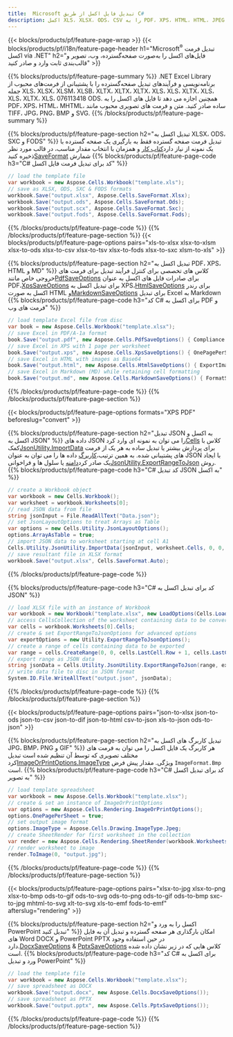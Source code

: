 ```yaml
---
title:  Microsoft تبدیل فایل اکسل از طریق C#
description: اکسل XLS، XLSX، ODS، CSV را به PDF، XPS، HTML، HTML، JPEG، JPEG، JPEG، JPEG، JPEG، JPEG، JPEG، JPEG، JPEG، JPEG، JPEG، JPEG، JPEG، JPEG، PDF، PDF. کد 81
---
```

{{< blocks/products/pf/feature-page-wrap >}}
{{< blocks/products/pf/i18n/feature-page-header h1="Microsoft<sup>&reg;</sup> تبدیل فرمت اکسل via .NET" h2="فایل‌های اکسل را به‌صورت صفحه‌گسترده، وب، تصویر و قالب‌بندی ثابت وارد و صادر کنید" >}}

{{% blocks/products/pf/feature-page-summary %}}
.NET Excel Library برنامه‌نویسی و فرآیندهای تبدیل صفحه‌گسترده را با پشتیبانی از فرمت‌های محبوب از جمله XLS، XLSX، XLSM، XLSB، XLTX، XLTX، XLTX، XLS، XLS، XLTX، XLS، XLS، XLTX، XLS، 076113418 ODS. همچنین اجازه می دهد تا فایل های اکسل را به PDF، XPS، HTML، MHTML، ساده صادر کنید. متن و فرمت های تصویری محبوب مانند TIFF، JPG، PNG، BMP و SVG.
{{% /blocks/products/pf/feature-page-summary %}}

{{% blocks/products/pf/feature-page-section h2="تبدیل اکسل به XLSX، ODS، SXC و FODS" %}}
 تبدیل فرمت صفحه گسترده فقط به بارگیری یک صفحه گسترده با یک نمونه از نیاز دارد[کتاب کار](https://reference.aspose.com/cells/net/aspose.cells/workbook) و همزمان با انتخاب مقدار مناسب، در قالب مورد نظر ذخیره کنید[SaveFormat](https://reference.aspose.com/cells/net/aspose.cells/saveformat) شمارش
{{% blocks/products/pf/feature-page-code h3="C# کد برای تبدیل فرمت فایل اکسل" %}}

```cs
// load the template file
var workbook = new Aspose.Cells.Workbook("template.xls");
// save as XLSX, ODS, SXC & FODS formats
workbook.Save("output.xlsx", Aspose.Cells.SaveFormat.Xlsx);
workbook.Save("output.ods", Aspose.Cells.SaveFormat.Ods);
workbook.Save("output.scx", Aspose.Cells.SaveFormat.Sxc);
workbook.Save("output.fods", Aspose.Cells.SaveFormat.Fods);
```
{{% /blocks/products/pf/feature-page-code %}}
{{% /blocks/products/pf/feature-page-section %}}
{{< blocks/products/pf/feature-page-options pairs="xls-to-xlsx xlsx-to-xlsm xlsx-to-ods xlsx-to-csv xlsx-to-tsv xlsx-to-fods xlsx-to-sxc xlsm-to-xls" >}}


{{% blocks/products/pf/feature-page-section h2="تبدیل اکسل به PDF، XPS، HTML و MD" %}}
 کلاس های تخصصی برای کنترل فرآیند تبدیل برای فرمت های خروجی خاص مانند[PdfSaveOptions](https://reference.aspose.com/cells/net/aspose.cells/pdfsaveoptions) برای صادرات فایل های اکسل به عنوان PDF،[XpsSaveOptions](https://reference.aspose.com/cells/net/aspose.cells/xpssaveoptions) برای تبدیل اکسل به XPS،[HtmlSaveOptions](https://reference.aspose.com/cells/net/aspose.cells/htmlsaveoptions) برای رندر اکسل به صورت HTML و[MarkdownSaveOptions](https://reference.aspose.com/cells/net/aspose.cells/markdownsaveoptions) برای تبدیل Excel به Markdown
{{% blocks/products/pf/feature-page-code h3="کد C# برای اکسل به PDF و فرمت های وب" %}}

```cs
// load template Excel file from disc
var book = new Aspose.Cells.Workbook("template.xlsx");
// save Excel in PDF/A-1a format
book.Save("output.pdf", new Aspose.Cells.PdfSaveOptions() { Compliance = PdfComplianceVersion.PdfA1a });
// save Excel in XPS with 1 page per worksheet
book.Save("output.xps", new Aspose.Cells.XpsSaveOptions() { OnePagePerSheet = true });
// save Excel in HTML with images as Base64
book.Save("output.html", new Aspose.Cells.HtmlSaveOptions() { ExportImagesAsBase64 = true });
// save Excel in Markdown (MD) while retaining cell formatting
book.Save("output.md", new Aspose.Cells.MarkdownSaveOptions() { FormatStrategy = Cells.CellValueFormatStrategy.CellStyle });
```
{{% /blocks/products/pf/feature-page-code %}}
{{% /blocks/products/pf/feature-page-section %}}

{{< blocks/products/pf/feature-page-options formats="XPS PDF" beforeslug="convert" >}}

{{% blocks/products/pf/feature-page-section h2="تبدیل JSON به اکسل و اکسل به JSON" %}}
 داده های JSON را می توان به نمونه ای وارد کرد[Cells](https://reference.aspose.com/cells/net/aspose.cells/cells) کلاس با کمک[JsonUtility.ImportData](https://reference.aspose.com/cells/net/aspose.cells.utility/jsonutility/methods/importdata) برای پردازش بیشتر یا تبدیل ساده به هر یک از فرمت های پشتیبانی شده. به همین ترتیب،[کاربرگ](https://reference.aspose.com/cells/net/aspose.cells/worksheet) داده ها را می توان به عنوان JSON با ایجاد یک صادر کرد[دامنه](https://reference.aspose.com/cells/net/aspose.cells/range) یا سلول ها و فراخوانی[JsonUtility.ExportRangeToJson](https://reference.aspose.com/cells/net/aspose.cells.utility/jsonutility/methods/exportrangetojson) روش.
{{% blocks/products/pf/feature-page-code h3="C# کد تبدیل JSON به اکسل" %}}
```cs
// create a Workbook object
var workbook = new Cells.Workbook();
var worksheet = workbook.Worksheets[0];
// read JSON data from file
string jsonInput = File.ReadAllText("Data.json");
// set JsonLayoutOptions to treat Arrays as Table
var options = new Cells.Utility.JsonLayoutOptions();
options.ArrayAsTable = true;
// import JSON data to worksheet starting at cell A1
Cells.Utility.JsonUtility.ImportData(jsonInput, worksheet.Cells, 0, 0, options);
// save resultant file in XLSX format
workbook.Save("output.xlsx", Cells.SaveFormat.Auto); 
```
{{% /blocks/products/pf/feature-page-code %}}

{{% blocks/products/pf/feature-page-code h3="C# کد برای تبدیل اکسل به JSON" %}}
```cs
// load XLSX file with an instance of Workbook
var workbook = new Workbook("template.xlsx", new LoadOptions(Cells.LoadFormat.Auto));
// access CellsCollection of the worksheet containing data to be converted
var cells = workbook.Worksheets[0].Cells;
// create & set ExportRangeToJsonOptions for advanced options
var exportOptions = new Utility.ExportRangeToJsonOptions();
// create a range of cells containing data to be exported
var range = cells.CreateRange(0, 0, cells.LastCell.Row + 1, cells.LastCell.Column + 1);
// export range as JSON data
string jsonData = Cells.Utility.JsonUtility.ExportRangeToJson(range, exportOptions);
// write data file to disc in JSON format
System.IO.File.WriteAllText("output.json", jsonData); 
```
{{% /blocks/products/pf/feature-page-code %}}
{{% /blocks/products/pf/feature-page-section %}}

{{< blocks/products/pf/feature-page-options pairs="json-to-xlsx json-to-ods json-to-csv json-to-dif json-to-html csv-to-json xls-to-json ods-to-json" >}}

{{% blocks/products/pf/feature-page-section h2="تبدیل کاربرگ های اکسل به JPG، BMP، PNG و GIF" %}}
 هر کاربرگ یک فایل اکسل را می توان به فرمت های مختلف تصویری که توسط آن تنظیم شده است تبدیل کرد[ImageOrPrintOptions.ImageType](https://reference.aspose.com/cells/net/aspose.cells.rendering/imageorprintoptions/properties/imagetype) ویژگی. مقدار پیش فرض `ImageFormat.Bmp` است.
{{% blocks/products/pf/feature-page-code h3="C# کد برای تبدیل اکسل به تصویر" %}}
```cs
// load template spreadsheet
var workbook = new Aspose.Cells.Workbook("template.xlsx");
// create & set an instance of ImageOrPrintOptions
var options = new Aspose.Cells.Rendering.ImageOrPrintOptions();
options.OnePagePerSheet = true;
// set output image format
options.ImageType = Aspose.Cells.Drawing.ImageType.Jpeg;
// create SheetRender for first worksheet in the collection
var render = new Aspose.Cells.Rendering.SheetRender(workbook.Worksheets[0], options);
// render worksheet to image
render.ToImage(0, "output.jpg");
```
{{% /blocks/products/pf/feature-page-code %}}
{{% /blocks/products/pf/feature-page-section %}}

{{< blocks/products/pf/feature-page-options pairs="xlsx-to-jpg xlsx-to-png xlsx-to-bmp ods-to-gif ods-to-svg ods-to-png ods-to-gif ods-to-bmp sxc-to-jpg mhtml-to-svg xlt-to-svg xls-to-emf fods-to-emf" afterslug="rendering" >}}

{{% blocks/products/pf/feature-page-section h2="اکسل را به ورد و PowerPoint تبدیل کنید" %}}
 امکان بارگذاری هر صفحه گسترده و تبدیل آن به فایل های Word DOCX و PowerPoint PPTX در حین استفاده وجود دارد.[DocxSaveOptions](https://reference.aspose.com/cells/net/aspose.cells/docxsaveoptions) & [PptxSaveOptions](https://reference.aspose.com/cells/net/aspose.cells/pptxsaveoptions) کلاس هایی که در زیر نشان داده شده است.
{{% blocks/products/pf/feature-page-code h3="کد C# برای اکسل به ورد و تبدیل PowerPoint" %}}
```cs
// load the template file
var workbook = new Aspose.Cells.Workbook("template.xlsx");
// save spreadsheet as DOCX
workbook.Save("output.docx", new Aspose.Cells.DocxSaveOptions());
// save spreadsheet as PPTX
workbook.Save("output.pptx", new Aspose.Cells.PptxSaveOptions());
```
{{% /blocks/products/pf/feature-page-code %}}
{{% /blocks/products/pf/feature-page-section %}}
